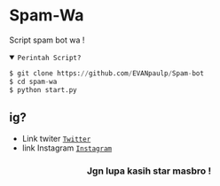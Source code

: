 # Spam-Wa
Script spam bot wa  !

<details open><summary><code>Perintah Script?</code></summary>

```python
$ git clone https://github.com/EVANpaulp/Spam-bot
$ cd spam-wa
$ python start.py
```
</details>

## ig?
- Link twiter <code><a href="https://x.com/Andi36009617?t=EaRbOV8lpdbUmfEx2s9o0w&s=09">Twitter</a></code>
- link Instagram <code><a href="https://www.instagram.com/evan_paulandi?igsh=MTV5YzBlOXpkbXBnaQ==">Instagram</a></code>
<div align="center">

### Jgn lupa kasih star masbro !
</div>
